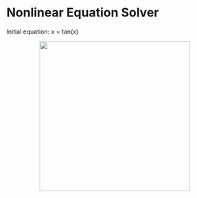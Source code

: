 # Nonlinear Equation Solver
Initial equation: x = tan(x)

<p align="center">
  <img src="https://static.pexels.com/photos/36764/marguerite-daisy-beautiful-beauty.jpg" width="350"/>
</p>


